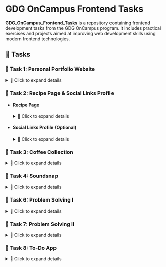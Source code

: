 # GDG OnCampus Frontend Tasks

**GDG_OnCampus_Frontend_Tasks** is a repository containing frontend development tasks from the GDG OnCampus program. It includes practical exercises and projects aimed at improving web development skills using modern frontend technologies.

## 🚀 Tasks

### 📌 **Task 1:** Personal Portfolio Website

<details>
  <summary>🔹 Click to expand details</summary>

#### 📝 General Requirements
- The website should be a **single-page portfolio** with navigation links to different sections.
- The design should be **clean and professional**.
- All content should be **SEO-friendly** and optimized for performance (**semantic HTML**).

#### 🏷️ Header Section
- Display a **logo** or **your name**.

#### 🗺️ Navigation Section
- Provide navigation links to:
  - About Me
  - Projects
  - Skills
  - Contact
- Links should be **clickable** and navigate to sections using `id` attributes.

#### 👤 About Me Section
- Include a **heading**: `About Me`.
- Add a **short introduction** about yourself.
- Display a **profile picture (`profile.jpg`)** with a width of **150px**.

#### 🏗️ Projects Section
- Include a **heading**: `My Projects`.
- Display at least **three projects**, each with:
  - A **title** (e.g., "Project 1").
  - A **short description**.

#### 🛠️ Skills Section
- Include a **heading**: `My Skills`.
- Display a **list of key skills** (e.g., HTML, CSS, JavaScript).

#### 📊 Projects Table Section
- Display a **table** with the following columns:
  - Project Name
  - Description
  - Technologies Used
- List at least **three projects** with relevant details.

#### 📞 Contact Section
- Include a **heading**: `Contact Me`.
- Provide a **contact form** with:
  - **Name** (Required, Text Input)
  - **Email** (Required, Email Input)
  - **Message** (Required, Textarea)
  - **Submit Button**

#### 🎥 Multimedia Section
- Include a **heading**: `Watch My Video`.
- Embed a **YouTube video** using an `iframe`.
- Add **audio or videos** about your favorite TV show.

#### ⚡ Footer Section
- Display **copyright information**: `© 2025 My Portfolio. All rights reserved.`
- Provide a **link to an external website**.
- Provide a **download link** for your resume (`resume.pdf`).

</details>

### 📌 **Task 2:** Recipe Page & Social Links Profile
- #### Recipe Page

  <details>
    <summary>🔹 Click to expand details</summary>
    
    <div align="center">
      <img src="./Task 2/Recipe Page/assets/preview.jpg" width="90%">
    </div>
    
    This task will be a challenge from Frontend Mentor. Here is the challenge link: 
    https://www.frontendmentor.io/challenges/recipe-page-KiTsR8QQKm
    
    **Instructions:**
    - Download the project files.
    - Pay special attention to the style-guide file, as it contains all the details, colors, and elements you need.
    - Start coding, champion! 
    
    **Additional Requirement:**
    In the Preparation Time section, add a <span> inside and place the letter X inside it. Then, use the position property to move it to the top-right corner of the section.
    
    **Important Notes:**
    - You do not need to make the design responsive since we haven’t covered that yet.
    - It’s okay if your design is not 100% perfect. The goal is for you to practice and apply everything we learned in the session.
    
    Good luck!

</details>

- #### Social Links Profile (Optional)

  <details>
    <summary>🔹 Click to expand details</summary>
    
    <div align="center">
      <img src="./Task 2/Social Links Profile/assets/preview.jpg" width="90%">
    </div>
    
    If you want to practice more and improve your skills, I highly recommend this challenge (not mandatory): 
    https://www.frontendmentor.io/challenges/social-links-profile-UG32l9m6dQ

    Happy coding !!

</details>
  
### 📌 **Task 3:** Coffee Collection

<details>
  <summary>🔹 Click to expand details</summary>
    
  <div align="center">
    <img src="./Task 3/assets/preview.png" width="90%">
  </div>

</details>

### 📌 **Task 4:** Soundsnap

<details>
  <summary>🔹 Click to expand details</summary>
    
  <div align="center">
    <img src="./Task 4/assets/preview.png" width="90%">
  </div>

</details>

### 📌 **Task 6:** Problem Solving I

<details>
  <summary>🔹 Click to expand details</summary>
    
  - [Problem 1](https://leetcode.com/problems/to-be-or-not-to-be/?envType=study-plan-v2&envId=30-days-of-javascript)
  - [Problem 2](https://leetcode.com/problems/counter-ii/?envType=study-plan-v2&envId=30-days-of-javascript)
  - [Problem 3](https://leetcode.com/problems/remove-duplicates-from-sorted-array/?envType=study-plan-v2&envId=top-interview-150)
  - [Problem 4](https://leetcode.com/problems/best-time-to-buy-and-sell-stock/?envType=study-plan-v2&envId=top-interview-150)
  - [Problem 5](https://leetcode.com/problems/majority-element/?envType=study-plan-v2&envId=top-interview-150)

</details>

### 📌 **Task 7:** Problem Solving II

<details>
  <summary>🔹 Click to expand details</summary>
    
  All Problems Exist in this PDF File: [The Problems](https://github.com/Mohammed-3tef/GDG_OnCampus_Tasks/blob/main/Task%207/The%20Problems.pdf)

</details>

### 📌 **Task 8:** To-Do App

<details>
  <summary>🔹 Click to expand details</summary>
    
  <div align="center">
    <img src="./Task 8/assets/preview.png" width="90%">
  </div>
</details>